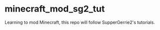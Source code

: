 # minecraft_mod_sg2_tut
Learning to mod Minecraft, this repo will follow SupperGerrie2's tutorials.
